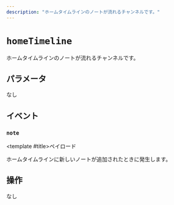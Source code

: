 ```yaml
---
description: "ホームタイムラインのノートが流れるチャンネルです。"
---
```


# `homeTimeline`
ホームタイムラインのノートが流れるチャンネルです。

## パラメータ
なし

## イベント
### `note`
<MkSchemaViewer :schema="{
	$ref: 'misskey://Note'
}">
	<template #title>ペイロード</template>
</MkSchemaViewer>

ホームタイムラインに新しいノートが追加されたときに発生します。

## 操作
なし
